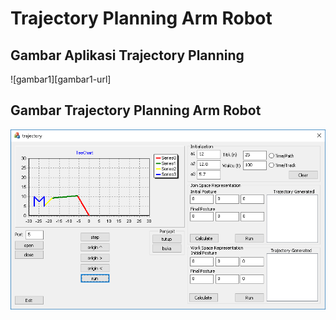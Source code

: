 # Trajectory Planning Arm Robot

## Gambar Aplikasi Trajectory Planning
![gambar1][gambar1-url]

## Gambar Trajectory Planning Arm Robot
![gambar2][gambar2-url]

<!-- link -->
[gambar2-url]: https://github.com/agungpambudi55/trajectory-planning-arm-robot/blob/master/trajectory%20planning%20arm%20robot%20-%20apps.png
[gambar2-url]: https://github.com/agungpambudi55/trajectory-planning-arm-robot/blob/master/trajectory%20planning%20arm%20robot%20-%20result.jpg